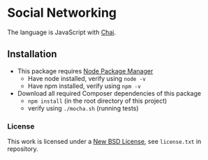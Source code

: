 #  Social Networking
The language is JavaScript with [Chai](http://chaijs.com/).

## Installation
* This package requires [Node Package Manager](https://www.npmjs.com/)
    * Have node installed, verify using ```node -v```
    * Have npm installed, verify using ```npm -v```
* Download all required Composer dependencies of this package
    * ```npm install``` (in the root directory of this project)
    * verify using ```./mocha.sh``` (running tests)

### License
This work is licensed under a [New BSD License](http://opensource.org/licenses/bsd-license.php), see `license.txt` in repository.
